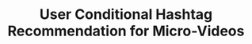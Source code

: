 ---
which: conference
is_first: false
title: User Conditional Hashtag Recommendation for Micro-Videos
authors: Shang Liu, <strong>Jiayi Xie</strong>, Cong Zou, Zhenzhong Chen
pub_name: IEEE International Conference on Multimedia and Expo
pub_abbr: ICME
year: 2020
month: 7
yymm: 2007
others: Oral
paper_url: https://ieeexplore.ieee.org/document/9102824
bib_url: https://dblp.uni-trier.de/rec/conf/icmcs/LiuXZC20.html?view=bibtex
---